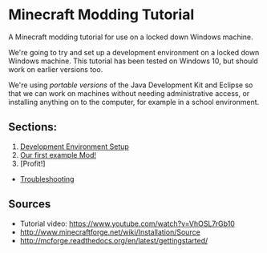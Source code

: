 # Minecraft Modding Tutorial
A Minecraft modding tutorial for use on a locked down Windows machine.

We're going to try and set up a development environment on a locked down Windows machine. This tutorial has been tested on Windows 10, but should work on earlier versions too.

We're using *portable versions* of the Java Development Kit and Eclipse so that we can work on machines without needing administrative access, or installing anything on to the computer, for example in a school environment.

## Sections:

1. [Development Environment Setup](dev-environment-setup.md)
2. [Our first example Mod!](example1-mod.md)
3. [Profit!]
* [Troubleshooting](troubleshooting.md)

## Sources
- Tutorial video: https://www.youtube.com/watch?v=VhOSL7rGb10
- http://www.minecraftforge.net/wiki/Installation/Source
- http://mcforge.readthedocs.org/en/latest/gettingstarted/

